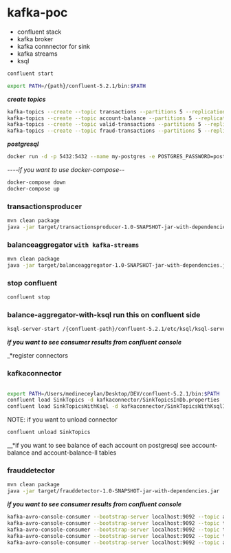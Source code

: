 # kafka-poc

 - confluent stack
 - kafka broker
 - kafka connnector for sink
 - kafka streams
 - ksql

```sh
confluent start

export PATH=/{path}/confluent-5.2.1/bin:$PATH  

```


__*create topics*__

```sh
kafka-topics --create --topic transactions --partitions 5 --replication-factor 1 --zookeeper localhost:2181
kafka-topics --create --topic account-balance --partitions 5 --replication-factor 1 --zookeeper localhost:2181
kafka-topics --create --topic valid-transactions --partitions 5 --replication-factor 1 --zookeeper localhost:2181 
kafka-topics --create --topic fraud-transactions --partitions 5 --replication-factor 1 --zookeeper localhost:2181
```

__*postgresql*__

```sh
docker run -d -p 5432:5432 --name my-postgres -e POSTGRES_PASSWORD=postgres postgres:9.6
```
----*if you want to use docker-compose*--

```sh
docker-compose down 
docker-compose up
```


### transactionsproducer

```sh
mvn clean package
java -jar target/transactionsproducer-1.0-SNAPSHOT-jar-with-dependencies.jar

```

### balanceaggregator `with kafka-streams` 

```sh
mvn clean package
java -jar target/balanceaggregator-1.0-SNAPSHOT-jar-with-dependencies.jar
```

 
### stop confluent
 
```sh
confluent stop

```


### balance-aggregator-with-ksql run this on confluent side

```sh
ksql-server-start /{confluent-path}/confluent-5.2.1/etc/ksql/ksql-server.properties --queries-file /{path}/poc/kafka-poc/balance-aggregator-with-ksql/balances.sql

```
__*if you want to see consumer results from confluent console*__

_*register connectors

### kafkaconnector

```sh

export PATH=/Users/medineceylan/Desktop/DEV/confluent-5.2.1/bin:$PATH 
confluent load SinkTopics -d kafkaconnector/SinkTopicsInDb.properties
confluent load SinkTopicsWithKsql -d kafkaconnector/SinkTopicsWithKsqlInDb.properties
```

NOTE: if you want to unload connector
```sh
confluent unload SinkTopics

```


__*if you want to see balance of each account on postgresql see account-balance and account-balance-ll tables
 
 ### frauddetector
 
 ```sh
 mvn clean package
 java -jar target/frauddetector-1.0-SNAPSHOT-jar-with-dependencies.jar
 ```
 
 
__*if you want to see consumer results from confluent console*__

```sh
kafka-avro-console-consumer --bootstrap-server localhost:9092 --topic account-balance  --from-beginning 
kafka-avro-console-consumer --bootstrap-server localhost:9092 --topic transactions       --from-beginning
kafka-avro-console-consumer --bootstrap-server localhost:9092 --topic transactions-valid --from-beginning
kafka-avro-console-consumer --bootstrap-server localhost:9092 --topic transactions-fraud --from-beginning 
kafka-avro-console-consumer --bootstrap-server localhost:9092 --topic account-balance-ll --from-beginning 
```